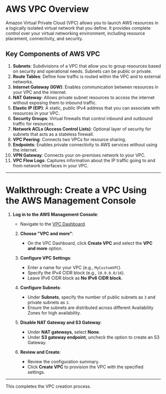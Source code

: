 # AWS VPC Overview

Amazon Virtual Private Cloud (VPC) allows you to launch AWS resources in a logically isolated virtual network that you define. It provides complete control over your virtual networking environment, including resource placement, connectivity, and security.

## Key Components of AWS VPC

1. **Subnets**: Subdivisions of a VPC that allow you to group resources based on security and operational needs. Subnets can be public or private.
2. **Route Tables**: Define how traffic is routed within the VPC and to external networks.
3. **Internet Gateway (IGW)**: Enables communication between resources in your VPC and the internet.
4. **NAT Gateway**: Allows private subnet resources to access the internet without exposing them to inbound traffic.
5. **Elastic IP (EIP)**: A static, public IPv4 address that you can associate with resources in your VPC.
6. **Security Groups**: Virtual firewalls that control inbound and outbound traffic for resources.
7. **Network ACLs (Access Control Lists)**: Optional layer of security for subnets that acts as a stateless firewall.
8. **VPC Peering**: Connects two VPCs for resource sharing.
9. **Endpoints**: Enables private connectivity to AWS services without using the internet.
10. **VPN Gateway**: Connects your on-premises network to your VPC.
11. **VPC Flow Logs**: Captures information about the IP traffic going to and from network interfaces in your VPC.

---

# Walkthrough: Create a VPC Using the AWS Management Console

1. **Log in to the AWS Management Console**:
    - Navigate to the [VPC Dashboard](https://console.aws.amazon.com/vpc/).

    2. **Choose "VPC and more"**:
        - On the VPC Dashboard, click **Create VPC** and select the **VPC and more** option.

    3. **Configure VPC Settings**:
        - Enter a name for your VPC (e.g., `MyCustomVPC`).
        - Specify the IPv4 CIDR block (e.g., `10.0.0.0/16`).
        - Leave IPv6 CIDR block as **No IPv6 CIDR block**.

    4. **Configure Subnets**:
        - Under **Subnets**, specify the number of public subnets as `3` and private subnets as `3`.
        - Ensure the subnets are distributed across different Availability Zones for high availability.

    5. **Disable NAT Gateway and S3 Gateway**:
        - Under **NAT gateways**, select **None**.
        - Under **S3 gateway endpoint**, uncheck the option to create an S3 Gateway.

    6. **Review and Create**:
        - Review the configuration summary.
        - Click **Create VPC** to provision the VPC with the specified settings.

---

This completes the VPC creation process.